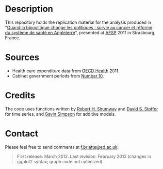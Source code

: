 # Description

This repository holds the replication material for the analysis produced in "[Quand la biopolitique change les politiques : survie au cancer et réforme du système de santé en Angleterre](http://hal.archives-ouvertes.fr/hal-00675783)", presented at [AFSP](http://www.afsp.msh-paris.fr/) 2011 in Strasbourg, France.

# Sources

- Health care expenditure data from [OECD Health](http://www.oecd.org/health/healthdata) 2011.
- Cabinet government periods from [Number 10](http://www.number10.gov.uk/history-and-tour/past-prime-ministers/).

# Credits

The code uses functions written by [Robert H. Shumway](http://anson.ucdavis.edu/~shumway/) and [David S. Stoffer](http://www.stat.pitt.edu/stoffer/) for time series, and [Gavin Simpson](http://www.ucl.ac.uk/~ucfagls/) for additive models.

# Contact

Please feel free to send comments at [f.briatte@ed.ac.uk](f.briatte@ed.ac.uk).

> First release: March 2012.
> Last revision: February 2013 (changes in ggplot2 syntax; graph code not optimized).
